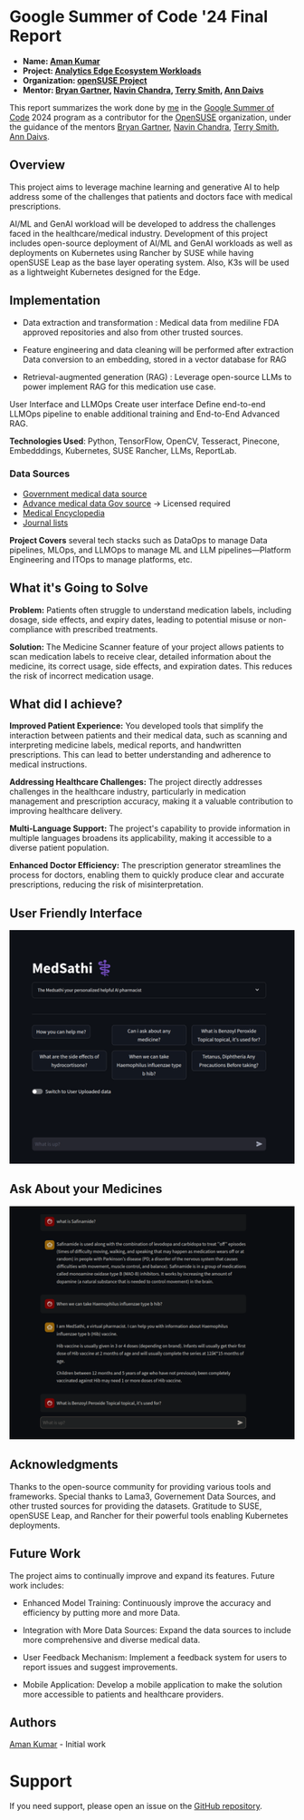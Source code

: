 # Google Summer of Code '24 Final Report
* **Name: [Aman Kumar][res-github-aman]**
* **Project: [Analytics Edge Ecosystem Workloads][res-gsoc-project]**
* **Organization: [openSUSE Project][res-gsoc-project]**
* **Mentor: [Bryan Gartner][res-linkedin-bryan], [Navin Chandra][res-linkedin-navin], [Terry Smith][res-linkedin-terry], [Ann Daivs][res-github-ann]**



[res-linkedin-bryan]:<https://www.linkedin.com/in/bryangartner/>
[res-linkedin-navin]:<https://www.linkedin.com/in/navin-chandra-b610b2144/>
[res-linkedin-terry]:<https://www.linkedin.com/in/tlsmith42/>
[res-github-ann]:<https://github.com/andavissuse>


This report summarizes the work done by [me][res-github-aman] in the [Google Summer of Code][res-gsoc] 2024 program as a contributor for the [OpenSUSE][res-gsoc-ga4gh] organization, under the guidance of the mentors [Bryan Gartner][res-linkedin-bryan], [Navin Chandra][res-linkedin-navin], [Terry Smith][res-linkedin-terry], [Ann Daivs][res-github-ann].


## Overview
This project aims to leverage machine learning and generative AI to help address some of the challenges that patients and doctors face with medical prescriptions.

AI/ML and GenAI workload will be developed to address the challenges faced in the healthcare/medical industry. Development of this project includes open-source deployment of AI/ML and GenAI workloads as well as deployments on Kubernetes using Rancher by SUSE while having openSUSE Leap as the base layer operating system. Also, K3s will be used as a lightweight Kubernetes designed for the Edge.

## Implementation

- Data extraction and transformation : Medical data from mediline FDA approved repositories and also from other trusted sources.

- Feature engineering and data cleaning will be performed after extraction
Data conversion to an embedding, stored in a vector database for RAG
	
- Retrieval-augmented generation (RAG) : Leverage open-source LLMs to power implement RAG for this medication use case.

User Interface and LLMOps
Create user interface
Define end-to-end LLMOps pipeline to enable additional training and End-to-End Advanced RAG.

**Technologies Used**: Python, TensorFlow, OpenCV, Tesseract, Pinecone, Embedddings, Kubernetes, SUSE Rancher, LLMs, ReportLab.


### Data Sources
- [Government medical data source](https://medlineplus.gov)
- [Advance medical data Gov source](https://www.nlm.nih.gov/databases) -> Licensed required
- [Medical Encyclopedia](https://medlineplus.gov/encyclopedia.html)
- [Journal lists](https://www.ncbi.nlm.nih.gov/pmc/journals/)


**Project Covers** several tech stacks such as DataOps to manage Data pipelines, MLOps, and LLMOps to manage ML and LLM pipelines—Platform Engineering and ITOps to manage platforms, etc.


## What it's Going to Solve
**Problem:** Patients often struggle to understand medication labels, including dosage, side effects, and expiry dates, leading to potential misuse or non-compliance with prescribed treatments.

**Solution:** The Medicine Scanner feature of your project allows patients to scan medication labels to receive clear,   detailed information about the medicine, its correct usage, side effects, and expiration dates. This reduces the risk of incorrect medication usage.

## What did I achieve?

**Improved Patient Experience:** You developed tools that simplify the interaction between patients and their medical data, such as scanning and interpreting medicine labels, medical reports, and handwritten prescriptions. This can lead to better understanding and adherence to medical instructions.

**Addressing Healthcare Challenges:** The project directly addresses challenges in the healthcare industry, particularly in medication management and prescription accuracy, making it a valuable contribution to improving healthcare delivery.

**Multi-Language Support:** The project's capability to provide information in multiple languages broadens its applicability, making it accessible to a diverse patient population.

**Enhanced Doctor Efficiency:** The prescription generator streamlines the process for doctors, enabling them to quickly produce clear and accurate prescriptions, reducing the risk of misinterpretation.

## User Friendly Interface
![alt text](image-2.png)

## Ask About your Medicines
![alt text](image-1.png)

[res-github-aman]:<https://github.com/Aman123lug>
[res-gsoc-project]:<https://summerofcode.withgoogle.com/programs/2024/projects/hDIDPCCB>
[res-gsoc-ga4gh]:<https://summerofcode.withgoogle.com/programs/2024/organizations/opensuse-project>
[res-gsoc]:<https://summerofcode.withgoogle.com>
[elixir-cloud-aai]:<https://github.com/elixir-cloud-aai>


## Acknowledgments
Thanks to the open-source community for providing various tools and frameworks.
Special thanks to Lama3, Governement Data Sources, and other trusted sources for providing the datasets.
Gratitude to SUSE, openSUSE Leap, and Rancher for their powerful tools enabling Kubernetes deployments.

## Future Work

The project aims to continually improve and expand its features. Future work includes:

- Enhanced Model Training: Continuously improve the accuracy and efficiency by putting more and more Data.

- Integration with More Data Sources: Expand the data sources to include more comprehensive and diverse medical data.

- User Feedback Mechanism: Implement a feedback system for users to report issues and suggest improvements.

- Mobile Application: Develop a mobile application to make the solution more accessible to patients and healthcare providers.

## Authors
[Aman Kumar][res-github-aman] - Initial work

# Support
If you need support, please open an issue on the [GitHub repository][res-github-aman-repo].

[res-github-aman-repo]:<https://github.com/Aman123lug/GSOC-project-24-medical>
